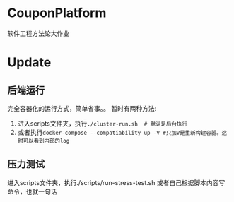 # CouponPlatform

软件工程方法论大作业

# Update

## 后端运行
完全容器化的运行方式，简单省事。。
暂时有两种方法:
1.  进入scripts文件夹，执行`./cluster-run.sh  # 默认是后台执行`
2.  或者执行`docker-compose --compatiability up -V #只加V是重新构建容器。这时可以看到内部的log`


## 压力测试

进入scripts文件夹，执行./scripts/run-stress-test.sh
或者自己根据脚本内容写命令，也就一句话
